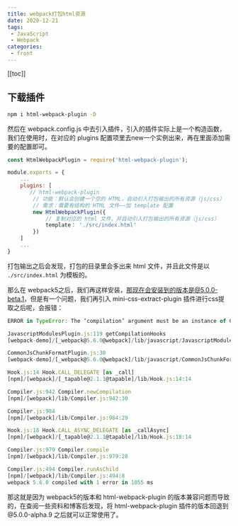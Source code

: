 ```yaml
---
title: webpack打包html资源
date: 2020-12-21
tags:
 - JavaScript
 - Webpack
categories:
 - front
---
```


[[toc]]

## **下载插件**

```sh
npm i html-webpack-plugin -D
```

然后在 webpack.config.js 中去引入插件，引入的插件实际上是一个构造函数，我们在使用时，在对应的 plugins 配置项里去new一个实例出来，再在里面添加需要的配置即可。

```javascript
const HtmlWebpackPlugin = require('html-webpack-plugin');

module.exports = {
    ...
    plugins: [
       // html-webpack-plugin
        // 功能：默认会创建一个空的 HTML，自动引入打包输出的所有资源（js/css）
        // 需求：需要有结构的 HTML 文件——加 template 配置
        new HtmlWebpackPlugin({
            // 复制对应的 html 文件，并自动引入打包输出的所有资源（js/css）
            template： './src/index.html'
        })
    ]
    ...
}
```

打包输出之后会发现，打包的目录里会多出来 html 文件，并且此文件是以 `./src/index.html` 为模板的。

那么在 webpack5之后，我们再这样安装，那现在会安装到的版本是@5.0.0-beta.1，但是有一个问题，我们再引入 mini-css-extract-plugin 插件进行css提取之后呢，会报错：

```javascript
ERROR in TypeError: The ‘compilation’ argument must be an instance of Compilation

JavascriptModulesPlugin.js:119 getCompilationHooks
[webpack-demo]/[_webpack@5.6.0@webpack]/lib/javascript/JavascriptModulesPlugin.js:119:10

CommonJsChunkFormatPlugin.js:30
[webpack-demo]/[_webpack@5.6.0@webpack]/lib/javascript/CommonJsChunkFormatPlugin.js:30:19

Hook.js:14 Hook.CALL_DELEGATE [as _call]
[npm]/[webpack]/[_tapable@2.1.1@tapable]/lib/Hook.js:14:14

Compiler.js:942 Compiler.newCompilation
[npm]/[webpack]/lib/Compiler.js:942:30

Compiler.js:984
[npm]/[webpack]/lib/Compiler.js:984:29

Hook.js:18 Hook.CALL_ASYNC_DELEGATE [as _callAsync]
[npm]/[webpack]/[_tapable@2.1.1@tapable]/lib/Hook.js:18:14

Compiler.js:979 Compiler.compile
[npm]/[webpack]/lib/Compiler.js:979:28

Compiler.js:494 Compiler.runAsChild
[npm]/[webpack]/lib/Compiler.js:494:8
webpack 5.6.0 compiled with 1 error in 1055 ms
```

那这就是因为 webpack5的版本和 html-webpack-plugin 的版本兼容问题而导致的，在查阅一些资料和博客后发现，将 html-webpack-plugin 插件的版本回退到 @5.0.0-alpha.9 之后就可以正常使用了。
